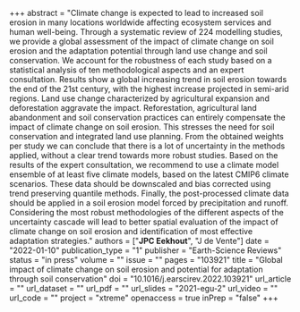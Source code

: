 +++
abstract = "Climate change is expected to lead to increased soil erosion in many locations worldwide affecting ecosystem services and human well-being. Through a systematic review of 224 modelling studies, we provide a global assessment of the impact of climate change on soil erosion and the adaptation potential through land use change and soil conservation. We account for the robustness of each study based on a statistical analysis of ten methodological aspects and an expert consultation. Results show a global increasing trend in soil erosion towards the end of the 21st century, with the highest increase projected in semi-arid regions. Land use change characterized by agricultural expansion and deforestation aggravate the impact. Reforestation, agricultural land abandonment and soil conservation practices can entirely compensate the impact of climate change on soil erosion. This stresses the need for soil conservation and integrated land use planning. From the obtained weights per study we can conclude that there is a lot of uncertainty in the methods applied, without a clear trend towards more robust studies. Based on the results of the expert consultation, we recommend to use a climate model ensemble of at least five climate models, based on the latest CMIP6 climate scenarios. These data should be downscaled and bias corrected using trend preserving quantile methods. Finally, the post-processed climate data should be applied in a soil erosion model forced by precipitation and runoff. Considering the most robust methodologies of the different aspects of the uncertainty cascade will lead to better spatial evaluation of the impact of climate change on soil erosion and identification of most effective adaptation strategies."
authors = ["**JPC Eekhout**", "J de Vente"]
date = "2022-01-10"
publication_type = "1"
publisher = "Earth-Science Reviews"
status = "in press"
volume = ""
issue = ""
pages = "103921"
title = "Global impact of climate change on soil erosion and potential for adaptation through soil conservation"
doi = "10.1016/j.earscirev.2022.103921"
url_article = ""
url_dataset = ""
url_pdf = ""
url_slides = "2021-egu-2"
url_video = ""
url_code = ""
project = "xtreme"
openaccess = true
inPrep = "false"
+++